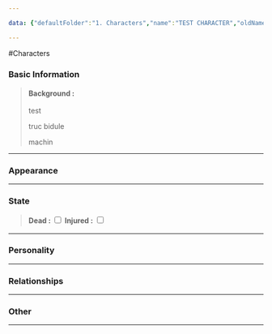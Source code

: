 ```yaml
---

data: {"defaultFolder":"1. Characters","name":"TEST CHARACTER","oldName":"TEST CHARACTER","contentType":"characters","template":{"BasicInformation":{"FullName":{"value":null,"type":"text"},"Age":{"value":null,"type":"text"},"Occupation":{"value":null,"type":"text"},"Background":{"value":"<p>test</p><p><span>truc   bidule</span></p><p>machin</p>","type":"textarea"}},"Appearance":{"Description":{"value":null,"type":"textarea"},"Accessories":{"value":null,"type":"array:text"}},"State":{"Dead":{"value":false,"type":"boolean"},"Injured":{"value":false,"type":"boolean"}},"Personality":{"GeneralTraits":{"value":null,"type":"textarea"},"Strengths":{"value":null,"type":"array:text"},"Weaknesses":{"value":null,"type":"array:text"}},"Relationships":{"Family":{"value":null,"type":"array:text"},"FriendsAndAllies":{"value":null,"type":"array:text"},"EnemiesAndRivals":{"value":null,"type":"array:text"},"RomanticInterests":{"value":null,"type":"array:text"}},"Other":{"Belongings":{"value":null,"type":"array:text"},"AdditionalNotes":{"value":null,"type":"textarea"}}}}

---
```


#Characters

### Basic Information
> <span style='display: inline-flex;font-weight: bold;white-space: nowrap;overflow: hidden;margin: 3px 0px;'>Background : </span> <span class='content-creation-textarea'><span><p>test</p><p><span>truc   bidule</span></p><p>machin</p></span> 
</span>


---
### Appearance

---
### State
> <span style='display: inline-flex;font-weight: bold;white-space: nowrap;overflow: hidden;margin: 3px 0px;'>Dead : </span>  <input type="checkbox" >
> <span style='display: inline-flex;font-weight: bold;white-space: nowrap;overflow: hidden;margin: 3px 0px;'>Injured : </span>  <input type="checkbox" >

---
### Personality

---
### Relationships

---
### Other

---
